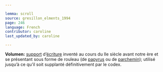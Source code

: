 ```yaml
---

lemma: scroll
source: gresillon_elments_1994
page: 246
language: French
contributor: caroline
last_updated_by: caroline

---
```


**Volumen:** [support](textCarrier.html) d’[écriture](writingProcess.html) inventé au cours du IIe siècle avant notre ère et se présentant sous forme de rouleau (de [papyrus](papyrus.html) ou de [parchemin](parchment.html)); utilisé jusqu’à ce qu’il soit supplanté définitivement par le codex.
